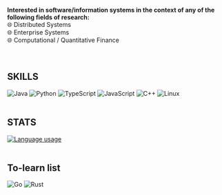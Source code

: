 <!-- ![alt text](https://github.com/brytemorio/brytemorio/blob/main/BinaryKid.jpg?raw=true) -->

 <!-- <a href="https://app.daily.dev/brytemorio"><img src="https://api.daily.dev/devcards/efa13de162ae43418d1c68d82abaca96.png?r=hg5" width="350" height="400" alt="Bryte Morio's Dev Card"/></a> -->  
<!-- ![image]({BadgeURLHere}) -->

**Interested in software/information systems in the context of any of the following fields of research:** <br />
:globe_with_meridians: Distributed Systems <br />
:globe_with_meridians: Enterprise Systems <br />
:globe_with_meridians: Computational / Quantitative Finance <br />
<br />
<br />

## SKILLS
 ![Java](https://img.shields.io/badge/java-%23ED8B00.svg?style=for-the-badge&logo=openjdk&logoColor=white)
 ![Python](https://img.shields.io/badge/python-3670A0?style=for-the-badge&logo=python&logoColor=ffdd54)
 ![TypeScript](https://img.shields.io/badge/typescript-%23007ACC.svg?style=for-the-badge&logo=typescript&logoColor=white) 
 ![JavaScript](https://img.shields.io/badge/javascript-%23323330.svg?style=for-the-badge&logo=javascript&logoColor=%23F7DF1E)
 ![C++](https://img.shields.io/badge/c++-%2300599C.svg?style=for-the-badge&logo=c%2B%2B&logoColor=white)
![Linux](https://img.shields.io/badge/Linux-FCC624?style=for-the-badge&logo=linux&logoColor=black)
<br />
<br />

## STATS
[![Language usage](https://github-readme-stats-sepia-eta-61.vercel.app/api/top-langs/?username=brytemorio&size_weight=0.1&count-weight=0.6&exclude_repo=WavesGatewayFramework&langs_count=10&hide=html&layout=compact&show_icon=true&theme=transparent&card_width=600)](https://github.com/brytemorio/github-readme-stats)
<br />
<br />


## To-learn list
![Go](https://img.shields.io/badge/go-%2300ADD8.svg?style=for-the-badge&logo=go&logoColor=white)
![Rust](https://img.shields.io/badge/rust-%23000000.svg?style=for-the-badge&logo=rust&logoColor=white)

 


